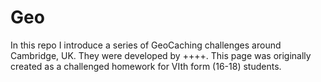 # Geo
In this repo I introduce a series of GeoCaching challenges around Cambridge, UK. They were developed by ++++. 
This page was originally created as a challenged homework for VIth form (16-18) students.
